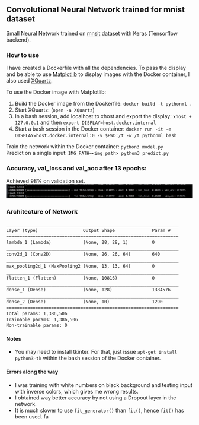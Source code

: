 ## Convolutional Neural Network trained for mnist dataset
Small Neural Network trained on [mnsit](http://yann.lecun.com/exdb/mnist/) dataset with Keras (Tensorflow backend).

### How to use
I have created a Dockerfile with all the dependencies. To pass the display and be able to use [Matplotlib](https://matplotlib.org/) to display images with the Docker container, I also used [XQuartz](https://www.xquartz.org/).

To use the Docker image with Matplotlib:
1. Build the Docker image from the Dockerfile: `docker build -t pythonml .`
2. Start XQuartz: (`open -a XQuartz`)
3. In a bash session, add localhost to xhost and export the display: `xhost + 127.0.0.1` and then `export DISPLAY=host.docker.internal`
4. Start a bash session in the Docker container: `docker run -it -e DISPLAY=host.docker.internal:0 -v $PWD:/t -w /t pythonml bash`

Train the network within the Docker container: `python3 model.py` <br/>
Predict on a single input: `IMG_PATH=<img_path> python3 predict.py`

### Accuracy, val_loss and val_acc after 13 epochs:
Achieved 98% on validation set.
![results](results.png)

### Architecture of Network
```
_________________________________________________________________
Layer (type)                 Output Shape              Param #
=================================================================
lambda_1 (Lambda)            (None, 28, 28, 1)         0
_________________________________________________________________
conv2d_1 (Conv2D)            (None, 26, 26, 64)        640
_________________________________________________________________
max_pooling2d_1 (MaxPooling2 (None, 13, 13, 64)        0
_________________________________________________________________
flatten_1 (Flatten)          (None, 10816)             0
_________________________________________________________________
dense_1 (Dense)              (None, 128)               1384576
_________________________________________________________________
dense_2 (Dense)              (None, 10)                1290
=================================================================
Total params: 1,386,506
Trainable params: 1,386,506
Non-trainable params: 0
```

#### Notes
- You may need to install tkinter. For that, just issue `apt-get install python3-tk` within the bash session of the Docker container.

#### Errors along the way
- I was training with white numbers on black background and testing input with inverse colors, which gives me wrong results.  
- I obtained way better accuracy by not using a Dropout layer in the network.
- It is much slower to use `fit_generator()` than `fit()`, hence `fit()` has been used. fa
